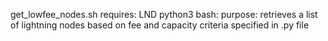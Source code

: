 get_lowfee_nodes.sh
    requires:
        LND
        python3
        bash:
    purpose:
        retrieves a list of lightning nodes based on fee and capacity criteria specified in .py file
    

